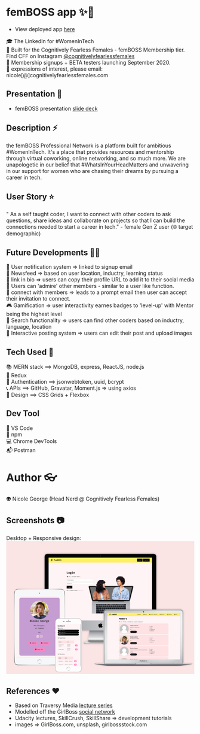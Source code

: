 # femBOSS app ✨📱

- View deployed app [here](https://femboss.herokuapp.com/)

🎓 The LinkedIn for #WomenInTech <br />
🔮 Built for the Cognitively Fearless Females - femBOSS Membership tier. <br />
Find CFF on Instagram [@cognitivelyfearlessfemales](https://www.instagram.com/cognitivelyfearlessfemales) <br />
🚀 Membership signups + BETA testers launching September 2020. <br />
📧 expressions of interest, please email: nicole[@]cognitivelyfearlessfemales.com <br />

## Presentation 📼

- femBOSS presentation [slide deck](https://www.canva.com/design/DAED-52_bQ8/XC66J9ttwTSts2JM5nGKCA/view?utm_content=DAED-52_bQ8&utm_campaign=designshare&utm_medium=link&utm_source=publishsharelink)

## Description ⚡

the femBOSS Professional Network is a platform built for ambitious #WomenInTech.
It's a place that provides resources and mentorship through virtual coworking, online networking, and so much more. We are unapologetic in our belief that #WhatsInYourHeadMatters and unwavering in our support for women who are chasing their dreams by pursuing a career in tech.

## User Story ⭐

" As a self taught coder, I want to connect with other coders to ask questions, share ideas and collaborate on projects so that I can build the connections needed to start a career in tech." - female Gen Z user (🌐 target demographic)

## Future Developments 🚧🔜

🔔 User notification system => linked to signup email <br />
📰 Newsfeed => based on user location, inductry, learning status <br />
🔗 link in bio => users can copy their profile URL to add it to their social media <br />
🌻 Users can 'admire' other members - similar to a user like function. <br />
💌 connect with members => leads to a prompt email then user can accept their invitation to connect. <br />
🎮 Gamification => user interactivity earnes badges to 'level-up' with Mentor being the highest level <br />
🔎 Search functionality => users can find other coders based on inductry, language, location <br />
💾 Interactive posting system => users can edit their post and upload images <br />

## Tech Used 👾

📚 MERN stack ==> MongoDB, express, ReactJS, node.js <br />
🔮 Redux <br />
🔐 Authentication ==> jsonwebtoken, uuid, bcrypt <br />
📞 APIs ==> GitHub, Gravatar, Moment.js => using axios <br />
🎨 Design ==> CSS Grids + Flexbox <br />

## Dev Tool

🔌 VS Code <br />
🎁 npm <br />
💻 Chrome DevTools <br />
📬 Postman <br />

# Author 👓 

👽 Nicole George (Head Nerd @ Cognitively Fearless Females)

## Screenshots 📷

Desktop + Responsive design: </br>
![Screenshots](https://github.com/NicoleGeorge/femboss_app/blob/master/client/src/img/screenshots%20-%20femBOSS%20app.png)

## References ♥️

- Based on Traversy Media [lecture series](https://www.udemy.com/)
- Modelled off the GirlBoss [social network](https://www.girlboss.com/)
- Udacity lectures, SkillCrush, SkillShare => development tutorials
- images => GirlBoss.com, unsplash, girlbossstock.com
